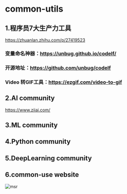 # common-utils
## 1.程序员7大生产力工具
https://zhuanlan.zhihu.com/p/27419523
### 变量命名神器：https://unbug.github.io/codelf/
### 开源地址：https://github.com/unbug/codelf
### Video 转GIF工具：https://ezgif.com/video-to-gif
## 2.AI community
https://www.ziiai.com/

## 3.ML community
### 

## 4.Python community


## 5.DeepLearning community


## 6.common-use website


![msr](img/msr.png)
